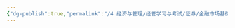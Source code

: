```yaml
---
{"dg-publish":true,"permalink":"/4 经济与管理/经管学习与考试/证券/金融市场基础知识/233网校 第五章债券/","title":"233网校 第五章债券"}
---
```

